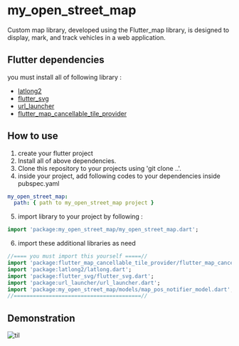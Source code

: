 # my_open_street_map

Custom map library, developed using the Flutter_map library, is designed to display, mark, and track vehicles in a web application.

## Flutter dependencies

you must install all of following library :

- [latlong2](https://pub.dev/packages/latlong2/install)
- [flutter_svg](https://pub.dev/packages/flutter_svg/install)
- [url_launcher](https://pub.dev/packages/url_launcher/install)
- [flutter_map_cancellable_tile_provider](https://pub.dev/packages/flutter_map_cancellable_tile_provider/install)

## How to use

1. create your flutter project
2. Install all of above dependencies.
3. Clone this repository to your projects using 'git clone ..'.
4. inside your project, add following codes to your dependencies inside pubspec.yaml

```yaml
my_open_street_map:
  path: { path to my_open_street_map project }
```

5. import library to your project by following :

```dart
import 'package:my_open_street_map/my_open_street_map.dart';
```

6. import these additional libraries as need

```dart
//==== you must import this yourself =====//
import 'package:flutter_map_cancellable_tile_provider/flutter_map_cancellable_tile_provider.dart';
import 'package:latlong2/latlong.dart';
import 'package:flutter_svg/flutter_svg.dart';
import 'package:url_launcher/url_launcher.dart';
import 'package:my_open_street_map/models/map_pos_notifier_model.dart';
//========================================//
```

## Demonstration

![til](./assets/Animation.gif)
